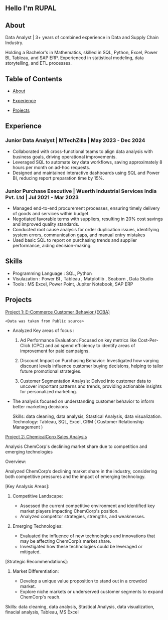 ## Hello I'm RUPAL


## About
Data Analyst |  3+ years of combined experience in Data and Supply Chain Industry. 

Holding a Bachelor's in Mathematics, skilled in SQL, Python, Excel, Power BI, Tableau, and SAP ERP. 
Experienced in statistical modeling, data storytelling, and ETL processes.


## Table of Contents

   - [About](https://github.com/shaharupal/Portfolio/edit/main/README.md#about)

   - [Experience](https://github.com/shaharupal/Portfolio/edit/main/README.md#experience)

   - [Projects](https://github.com/shaharupal/Portfolio/edit/main/README.md#projects)

## Experience
### Junior Data Analyst | MTechZilla | May 2023 - Dec 2024

- Collaborated with cross-functional teams to align data analysis with business goals, driving operational improvements.
- Leveraged SQL to automate key data workflows, saving approximately 8 hours per month on ad-hoc requests.
- Designed and maintained interactive dashboards using SQL and Power BI, reducing report preparation time by 15%.
  

### Junior Purchase Executive | Wuerth Industrial Services India Pvt. Ltd | Jul 2021 - Mar 2023

- Managed end-to-end procurement processes, ensuring timely delivery of goods and services within 
  budget.
- Negotiated favorable terms with suppliers, resulting in 20% cost savings and improved quality 
  standards.
- Conducted root cause analysis for order duplication issues, identifying system errors, communication 
  gaps, and manual entry mistakes
- Used basic SQL to report on purchasing trends and supplier performance, aiding decision-making.


## Skills 

-  Programming Language : SQL, Python
-  Visulazation : Power BI , Tableau , Matplotlib , Seaborn , Data Studio
-  Tools : MS Excel, Power Point, Jupiter Notebook, SAP ERP


## Projects

   [Project 1: E-Commerce Customer Behavior (ECBA)](https://public.tableau.com/views/E-CommerceBehaviorAnalysisECBAP/E-CommerceCustomerBehavior?:language=en-US&:sid=&:redirect=auth&:display_count=n&:origin=viz_share_link)

    <Data was taken from Public source>
   - Analyzed Key areas of focus :

      1. Ad Performance Evaluation:
         Focused on key metrics like Cost-Per-Click (CPC) and ad spend efficiency to identify areas of improvement for paid campaigns.

      2. Discount Impact on Purchasing Behavior:
         Investigated how varying discount levels influence customer buying decisions, helping to tailor future promotional strategies.

      3. Customer Segmentation Analysis:
         Delved into customer data to uncover important patterns and trends, providing actionable insights for personalized marketing.
 
   - The analysis focused on understanding customer behavior to inform better marketing decisions

      Skills: data cleaning, data analysis, Stastical Analysis, data visualization.                                                                                                     
      Technology: Tableau, SQL, Excel, CRM ( Customer Relationship Management )

   [Project 2: ChemicalCorp Sales Analysis](https://public.tableau.com/views/ChemicalCorpSalesAnalysis/Story1?:language=en-US&:sid=&:redirect=auth&:display_count=n&:origin=viz_share_link)

   Analysis ChemCorp's declining market share due to competition and emerging technologies

   Overview: 

   Analyzed ChemCorp’s declining market share in the industry, considering both competitive pressures and the impact of emerging technology.   

   [Key Analysis Areas]:

   1. Competitive Landscape:

       - Assessed the current competitive environment and identified key market players impacting ChemCorp's position.
       - Analyzed competitor strategies, strengths, and weaknesses.

   2.  Emerging Technologies:

       - Evaluated the influence of new technologies and innovations that may be affecting ChemCorp’s market share.
       - Investigated how these technologies could be leveraged or mitigated.

   [Strategic Recommendations]:
   
   1.  Market Differentiation:

       -  Develop a unique value proposition to stand out in a crowded market.
       -  Explore niche markets or underserved customer segments to expand ChemCorp's reach.

   Skills: data cleaning, data analysis, Stastical Analysis, data visualization, finacial analysis, Tableau, MS Excel    
    

